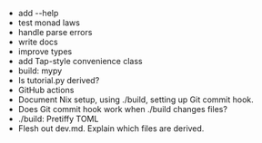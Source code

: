 - add --help
- test monad laws
- handle parse errors
- write docs
- improve types
- add Tap-style convenience class
- build: mypy
- Is tutorial.py derived?
- GitHub actions
- Document Nix setup, using ./build, setting up Git commit hook.
- Does Git commit hook work when ./build changes files?
- ./build: Pretiffy TOML
- Flesh out dev.md. Explain which files are derived.
